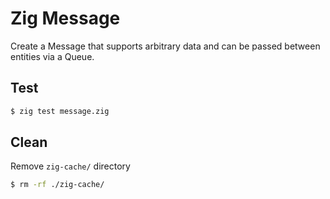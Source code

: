 # Zig Message

Create a Message that supports arbitrary data
and can be passed between entities via a Queue.

## Test
```bash
$ zig test message.zig
```

## Clean
Remove `zig-cache/` directory
```bash
$ rm -rf ./zig-cache/
```
